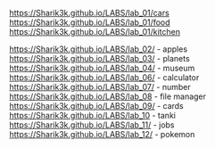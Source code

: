 https://Sharik3k.github.io/LABS/lab_01/cars
https://Sharik3k.github.io/LABS/lab_01/food
https://Sharik3k.github.io/LABS/lab_01/kitchen

https://Sharik3k.github.io/LABS/lab_02/ - apples
https://Sharik3k.github.io/LABS/lab_03/ - planets
https://Sharik3k.github.io/LABS/lab_04/ - museum
https://Sharik3k.github.io/LABS/lab_06/ - calculator
https://Sharik3k.github.io/LABS/lab_07/ - number 
https://Sharik3k.github.io/LABS/lab_08 - file manager
https://Sharik3k.github.io/LABS/lab_09/ - cards
https://Sharik3k.github.io/LABS/lab_10 - tanki
https://Sharik3k.github.io/LABS/lab_11/ - jobs 
https://Sharik3k.github.io/LABS/lab_12/  - pokemon 
 
